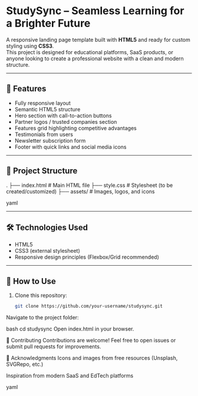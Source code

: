 # StudySync – Seamless Learning for a Brighter Future

A responsive landing page template built with **HTML5** and ready for custom styling using **CSS3**.  
This project is designed for educational platforms, SaaS products, or anyone looking to create a professional website with a clean and modern structure.

---

## 🚀 Features
- Fully responsive layout
- Semantic HTML5 structure
- Hero section with call-to-action buttons
- Partner logos / trusted companies section
- Features grid highlighting competitive advantages
- Testimonials from users
- Newsletter subscription form
- Footer with quick links and social media icons

---

## 📂 Project Structure
.
├── index.html # Main HTML file
├── style.css # Stylesheet (to be created/customized)
├── assets/ # Images, logos, and icons

yaml

---

## 🛠️ Technologies Used
- HTML5
- CSS3 (external stylesheet)
- Responsive design principles (Flexbox/Grid recommended)

---

## 📖 How to Use
1. Clone this repository:
   ```bash
   git clone https://github.com/your-username/studysync.git
Navigate to the project folder:

bash
cd studysync
Open index.html in your browser.

🤝 Contributing
Contributions are welcome! Feel free to open issues or submit pull requests for improvements.

🌟 Acknowledgments
Icons and images from free resources (Unsplash, SVGRepo, etc.)

Inspiration from modern SaaS and EdTech platforms

yaml
